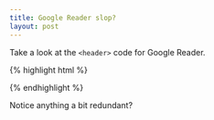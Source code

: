 ```yaml
---
title: Google Reader slop?
layout: post
---
```

Take a look at the `<header>` code for Google Reader.

{% highlight html %}
<link href="/reader/ui/favicon.ico" rel="SHORTCUT ICON">
<meta name="application-name" content="Google Reader">
<meta name="description" content="Get all your news and blogs in one place with Google Reader">
<meta name="application-url" content="/reader/view/">
<link rel="icon" href="/reader/ui/352024653-app-icon-32.png" sizes="32x32">
<link rel="icon" href="/reader/ui/3068170011-app-icon-64.png" sizes="64x64">
<link href="/reader/ui/favicon.ico" rel="SHORTCUT ICON">
{% endhighlight %}

Notice anything a bit redundant?
